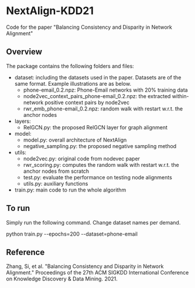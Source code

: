 # NextAlign-KDD21
Code for the paper "Balancing Consistency and Disparity in Network Alignment"

## Overview
The package contains the following folders and files:
- dataset: including the datasets used in the paper. Datasets are of the same format. Example illustrations are as below.
	- phone-email_0.2.npz: Phone-Email networks with 20% training data
	- node2vec_context_pairs_phone-email_0.2.npz: the extracted within-network positive context pairs by node2vec
	- rwr_emb_phone-email_0.2.npz: random walk with restart w.r.t. the anchor nodes
- layers: 
	- RelGCN.py: the proposed RelGCN layer for graph alignment
- model:
	- model.py: overall architecture of NextAlign
	- negative_sampling.py: the proposed negative sampling method
- utils: 
	- node2vec.py: original code from nodevec paper
	- rwr_scoring.py: computes the random walk with restart w.r.t. the anchor nodes from scratch
	- test.py: evaluate the performance on testing node alignments
	- utils.py: auxiliary functions
- train.py: main code to run the whole algorithm

## To run

Simply run the following command. Change dataset names per demand.

python train.py --epochs=200 --dataset=phone-email

## Reference

Zhang, Si, et al. "Balancing Consistency and Disparity in Network Alignment." Proceedings of the 27th ACM SIGKDD International Conference on Knowledge Discovery & Data Mining. 2021.